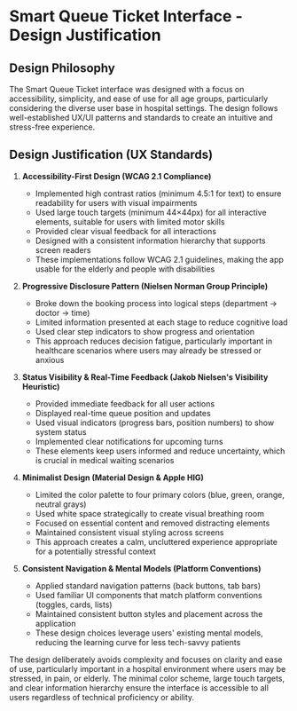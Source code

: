 # Smart Queue Ticket Interface - Design Justification

## Design Philosophy
The Smart Queue Ticket interface was designed with a focus on accessibility, simplicity, and ease of use for all age groups, particularly considering the diverse user base in hospital settings. The design follows well-established UX/UI patterns and standards to create an intuitive and stress-free experience.

## Design Justification (UX Standards)

1. **Accessibility-First Design (WCAG 2.1 Compliance)**
   - Implemented high contrast ratios (minimum 4.5:1 for text) to ensure readability for users with visual impairments
   - Used large touch targets (minimum 44×44px) for all interactive elements, suitable for users with limited motor skills
   - Provided clear visual feedback for all interactions
   - Designed with a consistent information hierarchy that supports screen readers
   - These implementations follow WCAG 2.1 guidelines, making the app usable for the elderly and people with disabilities

2. **Progressive Disclosure Pattern (Nielsen Norman Group Principle)**
   - Broke down the booking process into logical steps (department → doctor → time)
   - Limited information presented at each stage to reduce cognitive load
   - Used clear step indicators to show progress and orientation
   - This approach reduces decision fatigue, particularly important in healthcare scenarios where users may already be stressed or anxious

3. **Status Visibility & Real-Time Feedback (Jakob Nielsen's Visibility Heuristic)**
   - Provided immediate feedback for all user actions
   - Displayed real-time queue position and updates
   - Used visual indicators (progress bars, position numbers) to show system status
   - Implemented clear notifications for upcoming turns
   - These elements keep users informed and reduce uncertainty, which is crucial in medical waiting scenarios

4. **Minimalist Design (Material Design & Apple HIG)**
   - Limited the color palette to four primary colors (blue, green, orange, neutral grays)
   - Used white space strategically to create visual breathing room
   - Focused on essential content and removed distracting elements
   - Maintained consistent visual styling across screens
   - This approach creates a calm, uncluttered experience appropriate for a potentially stressful context

5. **Consistent Navigation & Mental Models (Platform Conventions)**
   - Applied standard navigation patterns (back buttons, tab bars)
   - Used familiar UI components that match platform conventions (toggles, cards, lists)
   - Maintained consistent button styles and placement across the application
   - These design choices leverage users' existing mental models, reducing the learning curve for less tech-savvy patients

The design deliberately avoids complexity and focuses on clarity and ease of use, particularly important in a hospital environment where users may be stressed, in pain, or elderly. The minimal color scheme, large touch targets, and clear information hierarchy ensure the interface is accessible to all users regardless of technical proficiency or ability.
